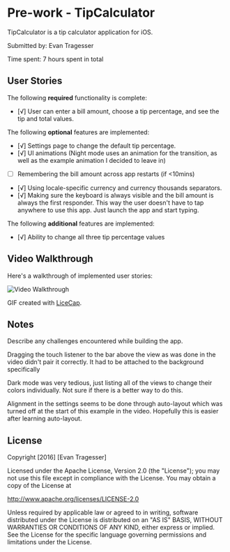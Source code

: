 # Pre-work - TipCalculator

TipCalculator is a tip calculator application for iOS.

Submitted by: Evan Tragesser

Time spent: 7 hours spent in total

## User Stories

The following **required** functionality is complete:
* [√] User can enter a bill amount, choose a tip percentage, and see the tip and total values.

The following **optional** features are implemented:
* [√] Settings page to change the default tip percentage.
* [√] UI animations (Night mode uses an animation for the transition, as well as the example animation I decided to leave in)
* [ ] Remembering the bill amount across app restarts (if <10mins)
* [√] Using locale-specific currency and currency thousands separators.
* [√] Making sure the keyboard is always visible and the bill amount is always the first responder. This way the user doesn't have to tap anywhere to use this app. Just launch the app and start typing.

The following **additional** features are implemented:

- [√] Ability to change all three tip percentage values

## Video Walkthrough 

Here's a walkthrough of implemented user stories:

<img src='http://i.imgur.com/MDrBx5d.gif' title='Video Walkthrough' width='' alt='Video Walkthrough' />

GIF created with [LiceCap](http://www.cockos.com/licecap/).

## Notes

Describe any challenges encountered while building the app.

Dragging the touch listener to the bar above the view as was done in the video didn't pair it correctly. It had to be attached to the background specifically

Dark mode was very tedious, just listing all of the views to change their colors individually. Not sure if there is a better way to do this.

Alignment in the settings seems to be done through auto-layout which was turned off at the start of this example in the video. Hopefully this is easier after learning auto-layout.

## License

Copyright [2016] [Evan Tragesser]

Licensed under the Apache License, Version 2.0 (the "License");
you may not use this file except in compliance with the License.
You may obtain a copy of the License at

http://www.apache.org/licenses/LICENSE-2.0

Unless required by applicable law or agreed to in writing, software
distributed under the License is distributed on an "AS IS" BASIS,
WITHOUT WARRANTIES OR CONDITIONS OF ANY KIND, either express or implied.
See the License for the specific language governing permissions and
limitations under the License.
